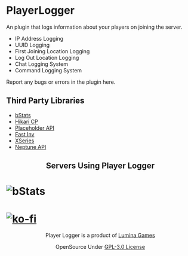 # PlayerLogger
An plugin that logs information about your players on joining the server.

* IP Address Logging
* UUID Logging
* First Joining Location Logging
* Log Out Location Logging
* Chat Logging System
* Command Logging System


Report any bugs or errors in the plugin here.

## Third Party Libraries
* [bStats](https://bstats.org)
* [Hikari CP](https://github.com/brettwooldridge/HikariCP)
* [Placeholder API](https://placeholderapi.com)
* [Fast Inv](https://github.com/MrMicky-FR/FastInv)
* [XSeries](https://github.com/CryptoMorin/XSeries)
* [Neptune API](https://github.com/LuminaGames/NeptuneAPI)

<h2 align="center">Servers Using Player Logger</h2>

# ![bStats](https://bstats.org/signatures/bukkit/Player%20Logger.svg)
# [![ko-fi](https://ko-fi.com/img/githubbutton_sm.svg)](https://ko-fi.com/V7V3E5ZSM)


<p align=center>Player Logger is a product of <a href="https://discord.gg/e97HsSX89j">Lumina Games</a> </p>
<p align=center>OpenSource Under <a href="https://github.com/LuminaGames/PlayerLogger/blob/main/LICENSE.md"> GPL-3.0 License</a> </p>
